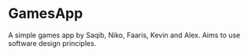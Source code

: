 # GamesApp
A simple games app by Saqib, Niko, Faaris, Kevin and Alex. Aims to use software design principles.
